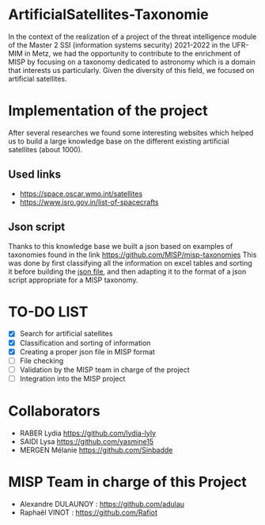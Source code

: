 # ArtificialSatellites-Taxonomie

In the context of the realization of a project of the threat intelligence module of the Master 2 SSI (information systems security) 2021-2022 in the UFR-MIM in Metz, we had the opportunity to contribute to the enrichment of MISP by focusing on a taxonomy dedicated to astronomy which is a domain that interests us particularly.
Given the diversity of this field, we focused on artificial satellites. 

# Implementation of the project 

After several researches we found some interesting websites which helped us to build a large knowledge base on the different existing artificial satellites (about 1000).

## Used links ##
- https://space.oscar.wmo.int/satellites
- https://www.isro.gov.in/list-of-spacecrafts

## Json script  ##
Thanks to this knowledge base we built a json based on examples of taxonomies found in the link https://github.com/MISP/misp-taxonomies
This was done by first classifying all the information on excel tables and sorting it before building the [json file](https://github.com/Sinbadde/ArtificialSatellites-Taxonomie/blob/main/machinetag.json), and then adapting it to the format of a json script appropriate for a MISP taxonomy.


# TO-DO LIST

- [x] Search for artificial satellites
- [X] Classification and sorting of information
- [X] Creating a proper json file in MISP format
- [ ] File checking
- [ ] Validation by the MISP team in charge of the project
- [ ] Integration into the MISP project

# Collaborators 

- RABER Lydia  https://github.com/lydia-lyly
- SAIDI Lysa https://github.com/yasmine15
- MERGEN Mélanie https://github.com/Sinbadde

# MISP Team in charge of this Project 

- Alexandre DULAUNOY : https://github.com/adulau
- Raphaël VINOT : https://github.com/Rafiot



